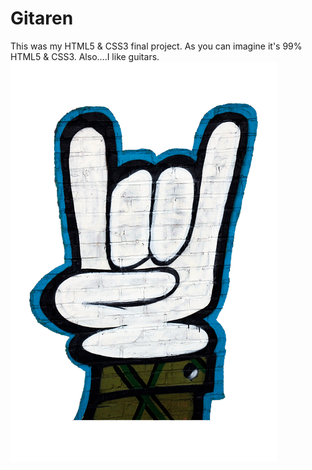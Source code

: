 
# Gitaren 
This was my HTML5 & CSS3 final project. As you can imagine it's 99% HTML5 & CSS3. Also....I like guitars. </br>
![Logo](images/logo/horns_426x640.png)